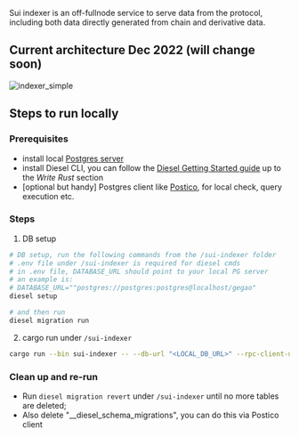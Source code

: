 Sui indexer is an off-fullnode service to serve data from the protocol, including both data directly generated from chain and derivative data.

## Current architecture Dec 2022 (will change soon)
![indexer_simple](https://user-images.githubusercontent.com/106119108/209000367-4c7d23d8-fef2-4485-8472-89c31f0e2d62.png)

## Steps to run locally
### Prerequisites
- install local [Postgres server](https://www.postgresql.org/download/)
- install Diesel CLI, you can follow the [Diesel Getting Started guide](https://diesel.rs/guides/getting-started) up to the *Write Rust* section
- [optional but handy] Postgres client like [Postico](https://eggerapps.at/postico2/), for local check, query execution etc.

### Steps
1. DB setup
```sh
# DB setup, run the following commands from the /sui-indexer folder
# .env file under /sui-indexer is required for diesel cmds
# in .env file, DATABASE_URL should point to your local PG server
# an example is:
# DATABASE_URL=""postgres://postgres:postgres@localhost/gegao"
diesel setup

# and then run 
diesel migration run
```
2. cargo run under `/sui-indexer`
  ```sh
  cargo run --bin sui-indexer -- --db-url "<LOCAL_DB_URL>" --rpc-client-url "https://fullnode.devnet.sui.io:443"
  ```
  
### Clean up and re-run
- Run `diesel migration revert` under `/sui-indexer` until no more tables are deleted;
- Also delete "__diesel_schema_migrations", you can do this via Postico client
